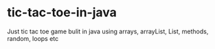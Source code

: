 # tic-tac-toe-in-java
Just tic tac toe game bulit in java using arrays, arrayList, List, methods, random, loops etc
